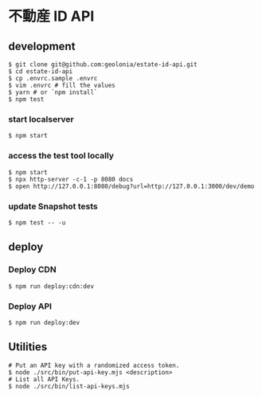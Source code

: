 #  不動産 ID API

## development

```shell
$ git clone git@github.com:geolonia/estate-id-api.git
$ cd estate-id-api
$ cp .envrc.sample .envrc
$ vim .envrc # fill the values
$ yarn # or `npm install`
$ npm test
```

### start localserver

```shell
$ npm start
```

### access the test tool locally

```
$ npm start
$ npx http-server -c-1 -p 8080 docs
$ open http://127.0.0.1:8080/debug?url=http://127.0.0.1:3000/dev/demo
```

### update Snapshot tests

```shell
$ npm test -- -u
```

## deploy

### Deploy CDN

```shell
$ npm run deploy:cdn:dev
```

### Deploy API

```shell
$ npm run deploy:dev
```

## Utilities

```shell
# Put an API key with a randomized access token.
$ node ./src/bin/put-api-key.mjs <description>
# List all API Keys.
$ node ./src/bin/list-api-keys.mjs
```
